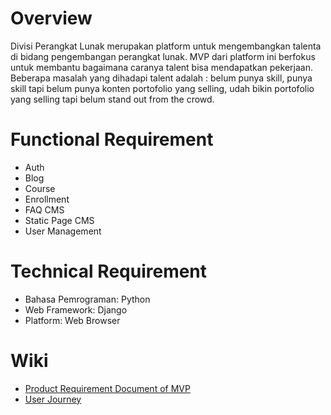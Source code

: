 # Overview
Divisi Perangkat Lunak merupakan platform untuk mengembangkan talenta di bidang pengembangan perangkat lunak. MVP dari platform ini berfokus untuk membantu bagaimana caranya talent bisa mendapatkan pekerjaan. Beberapa masalah yang dihadapi talent adalah : belum punya skill, punya skill tapi belum punya konten portofolio yang selling, udah bikin portofolio yang selling tapi belum stand out from the crowd. 

# Functional Requirement
* Auth
* Blog
* Course
* Enrollment
* FAQ CMS
* Static Page CMS
* User Management

# Technical Requirement
* Bahasa Pemrograman: Python
* Web Framework: Django
* Platform: Web Browser

# Wiki
* [Product Requirement Document of MVP](https://github.com/alviandk/Divisi-Perangkat-Lunak/wiki/Divisi-Perangkat-Lunak-MVP-PRD)
* [User Journey](https://github.com/alviandk/Divisi-Perangkat-Lunak/wiki/User-Journey-MVP)
